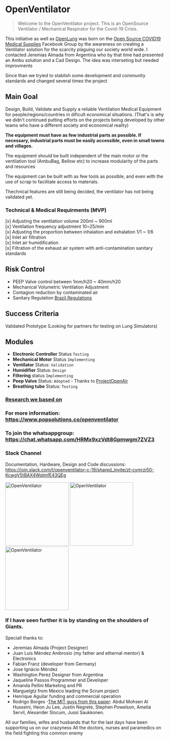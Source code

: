 # OpenVentilator
> Welcome to the OpenVentilator project. This is an OpenSource Ventilator / Mechanical Respirator for the Covid-19 Crisis.

This initiative as well as [OpenLung](https://gitlab.com/open-source-ventilator/OpenLung) was born on the [Open Source COVID19 Medical Supplies](https://web.facebook.com/groups/opensourcecovid19medicalsupplies/) Facebook Group by the awareness on creating a Ventilator solution for the scarcity plaguing our society world wide. I contacted Jeremias Almada from Argentina who by that time had presented an Ambu solution and a Cad Design. The idea was interseting but needed improvments

Since than we tryied to stablish some development and community standards and changed several times the project

## Main Goal
Design, Build, Validate and Supply a reliable Ventilation Medical Equipment for people/regions/countries in dificult economical situations. (That's is why we didn't continued putting efforts on the projects being developed by other teams who have a different society and economical reality)

**The equipment must have as few industrial parts as possible. If necessary, industrial parts must be easily accessible, even in small towns and villages.**

The equipment should be built independent of the main motor or the ventilation tool (AmbuBag, Bellow etc) to increase modularity of the parts and resources

The equipment can be built with as few tools as possible, and even with the use of scrap to facilitate access to materials. 

Thechnical features are still being decided, the ventilator has not being validated yet.

### Technical & Medical Requirments (MVP)
[x] Adjusting the ventilation volume 200ml ~ 900ml </br>
[x] Ventilation frequency adjustment 10~25/min </br>
[x] Adjusting the proportion between inhalation and exhalation 1/1 ~ 1/6 </br>
[x] Inlet air filtration </br> 
[x] Inlet air humidification </br>
[x] Filtration of the exhaust air system with anti-contamination sanitary standards </br>

## Risk Control
- PEEP Valve control between 1mm/h20 ~ 40mm/h20
- Mechanical Volumetric Ventilation Adjustment
- Contagion reduction by contaminated air
- Sanitary Regulation [Brazil Regulations](http://www.in.gov.br/en/web/dou/-/resolucao-rdc-n-356-de-23-de-marco-de-2020-249317437?fbclid=IwAR3tQyhVUPMqrTcX5HAW9Tq7MfYLCYCk8IwH2yqnO6RuaKEyzOCC9ImPHMI)

## Success Criteria
Validated Prototype (Looking for partners for testing on Lung Simulators)

## Modules
- **Electronic Controller** Status `Testing`
- **Mechanical Motor** Status `Implementing`
- **Ventilator** Status:  `Validation`
- **Humidifier**  Status:  `Design`
- **Filtering** status `Implementing`
- **Peep Valve** Status:  `Adopted` - Thanks to [ProjectOpenAir](https://www.youtube.com/watch?v=HEfCRcew_pk)
-  **Breathing tube** Status:  `Testing`
​

### [Research we based on]()

### For more information: https://www.popsolutions.co/openventilator

### To join the whatsappgroup: https://chat.whatsapp.com/HRMx9xzVdt8Gpmwgm7ZVZ3

### Slack Channel
Documentation, Hardware, Design and Code discussions: https://join.slack.com/t/openventilator-c-19/shared_invite/zt-cymrzj50-KcwgV5tBAX4WqlmfE43QEg


<p float="left">
	<img src="https://www.popsolutions.co/web/image/64931/WhatsApp%20Image%202020-03-24%20at%2001.57.21.jpeg" alt="OpenVentilator" height="200">
	<img src="https://www.popsolutions.co/web/image/64930/WhatsApp%20Image%202020-03-24%20at%2001.57.38.jpeg" alt="OpenVentilator" height="200">
	<img src="https://www.popsolutions.co/web/image/64933/WhatsApp%20Image%202020-03-24%20at%2001.42.24.jpeg" alt="OpenVentilator" height="200">
</p>

### If I have seen further it is by standing on the shoulders of Giants.

Speciall thanks to:
 - Jeremias Almada (Project Designer)
 - Juan Luis Méndez Ambrosio (my father and ethernal mentor) & Electronics
 - Fabian Franz (developer from Germany)
 - Jose Ignácio Méndez
 - Washington Perez Designer from Argentina
 - Jaqueline Passos Programmer and Developer
 - Amanda Pellini Marketing and PR
 - Marguelgtz from Mexico leading the Scrum project
 - Henrique Aguilar funding and commercial operation
 - Rodrigo Borges 
 -<a href="https://web.mit.edu/2.75/projects/DMD_2010_Al_Husseini.pdf">The MIT guys from this paper</a>: Abdul Mohsen Al Husseini, Heon Ju Lee, Justin Negrete, Stephen Powelson, Amelia Servil,
Alexander Slocum, Jussi Saukkonen. 


All our families, wifes and husbands that for the last days have been supporting us on our crazyness
All the doctors, nurses and paramedics on the field fighting this common enemy





